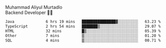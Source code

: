 Muhammad Aliyul Murtadlo
<br>
Backend Developer 👨‍💻
<br>
<!--START_SECTION:waka-->

```txt
Java              6 hrs 19 mins   ███████████████▓░░░░░░░░░   63.23 %
TypeScript        2 hrs 54 mins   ███████▒░░░░░░░░░░░░░░░░░   29.07 %
HTML              32 mins         █▒░░░░░░░░░░░░░░░░░░░░░░░   05.39 %
Other             7 mins          ▒░░░░░░░░░░░░░░░░░░░░░░░░   01.20 %
SQL               4 mins          ▒░░░░░░░░░░░░░░░░░░░░░░░░   00.71 %
```

<!--END_SECTION:waka-->
